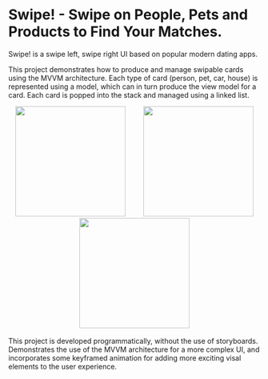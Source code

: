 # Swipe! - Swipe on People, Pets and Products to Find Your Matches.
Swipe! is a swipe left, swipe right UI based on popular modern dating apps.

This project demonstrates how to produce and manage swipable cards using the MVVM architecture. Each type of card (person, pet, car, house) is represented using a model, which can in turn produce the view model for a card. Each card is popped into the stack and managed using a linked list.

<p align="center">
<img src="https://github.com/jack-a-smith/iOS_swipe_card_UI/blob/master/readme_images/home.png" width="220"> &emsp;&emsp; <img src="https://github.com/jack-a-smith/iOS_swipe_card_UI/blob/master/readme_images/swipe_left.png" width="220"> &emsp;&emsp; <img src="https://github.com/jack-a-smith/iOS_swipe_card_UI/blob/master/readme_images/swipe_right.png" width="220"> &emsp;&emsp; <https://github.com/jack-a-smith/iOS_swipe_card_UI/blob/master/readme_images/match.png" width="220">
</p>

This project is developed programmatically, without the use of storyboards. Demonstrates the use of the MVVM architecture for a more complex UI, and incorporates some keyframed animation for adding more exciting visal elements to the user experience.
